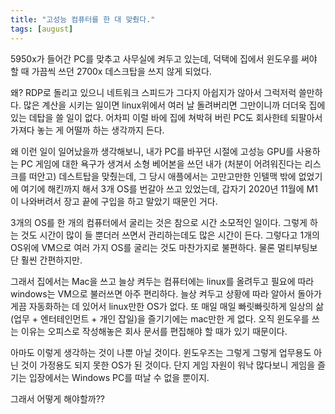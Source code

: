 ```yaml
---
title: "고성능 컴퓨터를 한 대 맞췄다."
tags: [august]
---
```


5950x가 들어간 PC를 맞추고 사무실에 켜두고 있는데, 덕택에 집에서 윈도우를 써야 할 때 가끔씩 쓰던 2700x 데스크탑을 쓰지 않게 되었다. 

왜? RDP로 돌리고 있으니 네트워크 스피드가 그다지 아쉽지가 않아서 그럭저럭 쓸만하다. 많은 계산을 시키는 일이면 linux위에서 여러 날 돌려버리면 그만이니까 더더욱 집에 있는 데탑을 쓸 일이 없다.
어차피 이럴 바에 집에 쳐박혀 버린 PC도 회사한테 되팔아서 가져다 놓는 게 어떨까 하는 생각까지 든다. 

왜 이런 일이 일어났을까 생각해보니, 내가 PC를 바꾸던 시절에 고성능 GPU를 사용하는 PC 게임에 대한 욕구가 생겨서 소형 베어본을 쓰던 내가 (처분이 어려워진다는 리스크를 떠안고) 데스트탑을 맞췄는데, 그 당시 애플에서는 고만고만한 인텔맥 밖에 없었기에 여기에 해킨까지 해서 3개 OS를 번갈아 쓰고 있었는데, 갑자기 2020년 11월에 M1이 나와버려서 장고 끝에 구입을 하고 말았기 때문인 거다. 

3개의 OS를 한 개의 컴퓨터에서 굴리는 것은 참으로 시간 소모적인 일이다. 그렇게 하는 것도 시간이 많이 들 뿐더러 쓰면서 관리하는데도 많은 시간이 든다. 그렇다고 1개의 OS위에 VM으로 여러 가지 OS를 굴리는 것도 마찬가지로 불편하다. 물론 멀티부팅보단 훨씬 간편하지만.

그래서 집에서는 Mac을 쓰고 늘상 켜두는 컴퓨터에는 linux를 올려두고 필요에 따라 windows는 VM으로 불러쓰면 아주 편리하다. 늘상 켜두고 상황에 따라 알아서 돌아가게끔 자동화하는 데 있어서 linux만한 OS가 없다. 또 매일 매일 빠릿빠릿하게 일상의 삶(업무 + 엔터테인먼트 + 개인 잡일)을 즐기기에는 mac만한 게 없다. 오직 윈도우를 쓰는 이유는 오피스로 작성해놓은 회사 문서를 편집해야 할 때가 있기 때문이다. 

아마도 이렇게 생각하는 것이 나뿐 아닐 것이다. 윈도우즈는 그렇게 그렇게 업무용도 아닌 것이 가정용도 되지 못한 OS가 된 것이다. 단지 게임 자원이 워낙 많다보니 게임을 즐기는 입장에서는 Windows PC를 떠날 수 없을 뿐이지.

그래서 어떻게 해야할까??